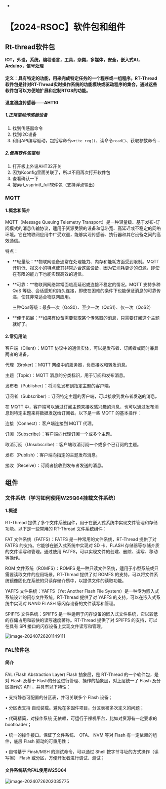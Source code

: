 - 

# 【2024-RSOC】软件包和组件

## Rt-thread软件包

**IOT，外设，系统，编程语言，工具，杂类，多媒体，安全，嵌入式AI，Arduino，信号处理**

#### 定义：具有特定的功能，用来完成特定任务的一个程序或一组程序。RT-Thread软件包是针对RT-Thread实时操作系统的功能模块或驱动程序的集合，通过这些软件包可以方便地扩展和定制RTOS的功能。

#### 温度湿度传感器——AHT10

##### 1.正常驱动传感器设备

1. 找到传感器命令
2. 找到I2C设备
3. 利用API编写驱动，包括写命令`write_reg()`、读命令`read()`、获取参数命令…

##### 2.使用软件包驱动

1. 打开板上外设AHT32开关
2. 因为Kconfig里面关联了，所以不用再次打开软件包
3. 查看确认一下
4. 搜索rt_vsprintf_full软件包（支持浮点输出）

### MQTT

#### 1.概念和简介

MQTT（Message Queuing Telemetry Transport）是一种轻量级、基于发布-订阅模式的消息传输协议，适用于资源受限的设备和低带宽、高延迟或不稳定的网络环境。它在物联网应用中广受欢迎，能够实现传感器、执行器和其它设备之间的高效通信。

特点：

- **轻量级：**物联网设备通常在处理能力、内存和能耗方面受到限制。MQTT 开销低、报文小的特点使其非常适合这些设备，因为它消耗更少的资源，即使在有限的能力下也能实现高效的通信。

- **可靠：**物联网网络常常面临高延迟或连接不稳定的情况。MQTT 支持多种 QoS 等级、会话感知和持久连接，即使在困难的条件下也能保证消息的可靠传递，使其非常适合物联网应用。

  三种Qos等级：最多一次（QoS0）、至少一次（QoS1）、仅一次（QoS2）

- **便于拓展：**如果有设备需要获取某个传感器的消息，只需要订阅这个主题就好了。

#### 2.常见用法

客户端（Client）：MQTT 协议中的通信实体，可以是发布者、订阅者或同时兼具两者的设备。

代理（Broker）：MQTT 网络中的服务器，负责接收和转发消息。

主题（Topic）：MQTT 消息的分类标识，用于订阅和发布消息。

发布者（Publisher）：将消息发布到指定主题的客户端。

订阅者（Subscriber）：订阅特定主题的客户端，可以接收到发布者发送的消息。

在 MQTT 中，客户端可以通过订阅主题来接收感兴趣的消息，也可以通过发布消息到特定主题来将数据发送给订阅者。以下是一些 MQTT 的基本操作：

连接（Connect）：客户端连接到 MQTT 代理。

订阅（Subscribe）：客户端向代理订阅一个或多个主题。

取消订阅（Unsubscribe）：客户端取消订阅一个或多个已订阅的主题。

发布（Publish）：客户端向指定的主题发布消息。

接收（Receive）：订阅者接收到发布者发送的消息。

## 组件

### 文件系统（学习如何使用W25Q64挂载文件系统）

#### 1.概述

RT-Thread 提供了多个文件系统组件，用于在嵌入式系统中实现文件管理和存储功能。以下是一些常用的 RT-Thread 文件系统组件：

FAT 文件系统（FATFS）：FATFS 是一种常用的文件系统，RT-Thread 提供了对 FATFS 的支持。它能够在嵌入式系统中实现对 SD 卡、FLASH 存储器等存储介质的文件读写和管理。通过使用 FATFS，可以实现文件的创建、删除、读写、移动等操作。

ROM 文件系统（ROMFS）：ROMFS 是一种只读文件系统，适用于小型系统或只需要读取文件的应用场景。RT-Thread 提供了对 ROMFS 的支持，可以将文件系统镜像固化在系统的只读存储介质中，以提供文件的读取功能。

YAFFS 文件系统：YAFFS（Yet Another Flash File System）是一种专为嵌入式系统设计的闪存文件系统。RT-Thread 提供了对 YAFFS 的支持，可以在嵌入式系统中实现对 NAND FLASH 等闪存设备的文件读写和管理。

SPIFFS 文件系统：SPIFFS 是一种适用于闪存设备的嵌入式文件系统，它以较低的存储占用和较快的读写速度著称。RT-Thread 提供了对 SPIFFS 的支持，可以在具有 SPI 接口的闪存设备上实现文件读写和管理。


![image-20240726201149111](C:\Users\27545\AppData\Roaming\Typora\typora-user-images\image-20240726201149111.png)

### FAL软件包

#### 简介

FAL (Flash Abstraction Layer) Flash 抽象层，是 RT-Thread 的一个软件包，是对 Flash 及基于 Flash的分区进行管理、操作的抽象层，对上层统一了 Flash 及分区操作的 API ，并具有以下特性：

• 支持静态可配置的分区表，并可关联多个 Flash 设备；

• 分区表支持 自动装载。避免在多固件项目，分区表被多次定义的问题；

• 代码精简，对操作系统 无依赖，可运行于裸机平台，比如对资源有一定要求的 bootloader；

• 统一的操作接口。保证了文件系统、 OTA、 NVM 等对 Flash 有一定依赖的组件，底层 Flash 驱动的可重用性；

• 自带基于 Finsh/MSH 的测试命令，可以通过 Shell 按字节寻址的方式操作（读写擦） Flash 或分区，方便开发者进行调试、测试；

#### 文件系统结合FAL使用W25Q64

![image-20240726202035775](C:\Users\27545\AppData\Roaming\Typora\typora-user-images\image-20240726202035775.png)
